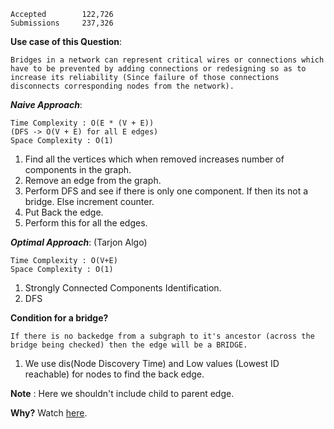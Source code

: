     Accepted        122,726
    Submissions     237,326
**Use case of this Question**:

    Bridges in a network can represent critical wires or connections which have to be prevented by adding connections or redesigning so as to increase its reliability (Since failure of those connections disconnects corresponding nodes from the network). 

***Naive Approach***:

    Time Complexity : O(E * (V + E))
    (DFS -> O(V + E) for all E edges)
    Space Complexity : O(1)
1. Find all the vertices which when removed increases number of components in the graph.
2. Remove an edge from the graph.
3. Perform DFS and see if there is only one component. If then its not a bridge. Else increment counter.
4. Put Back the edge.
5. Perform this for all the edges.


***Optimal Approach***: (Tarjon Algo)

    Time Complexity : O(V+E)
    Space Complexity : O(1)
1. Strongly Connected Components Identification.
2. DFS

**Condition for a bridge?**

    If there is no backedge from a subgraph to it's ancestor (across the bridge being checked) then the edge will be a BRIDGE.

1. We use dis(Node Discovery Time) and Low values (Lowest ID reachable) for nodes to find the back edge.

**Note** : Here we shouldn't include child to parent edge.

**Why?** Watch [here](https://www.youtube.com/watch?v=Rhxs4k6DyMM).

